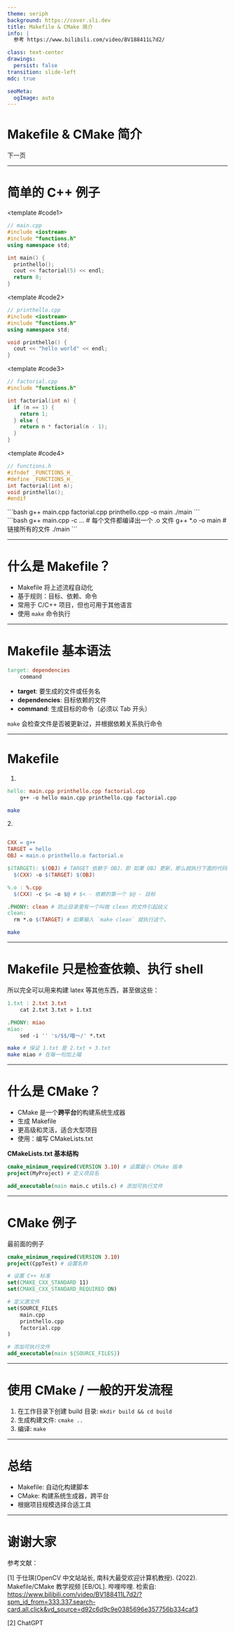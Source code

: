 ```yaml
---
theme: seriph
background: https://cover.sli.dev
title: Makefile & CMake 简介
info: |
  参考 https://www.bilibili.com/video/BV188411L7d2/

class: text-center
drawings:
  persist: false
transition: slide-left
mdc: true

seoMeta:
  ogImage: auto
---
```


# Makefile & CMake 简介



<div @click="$slidev.nav.next" class="mt-12 py-1" hover:bg="white op-10">
  下一页 <carbon:arrow-right />
</div>

---

# 简单的 C++ 例子

<TabbedCode :tabs="[{ label: 'main.cpp', slot: 'code1' }, { label: 'printhello.cpp', slot: 'code2' }, { label: 'factorial.cpp', slot: 'code3' }, { label: 'functions.h', slot: 'code4' }]">
  
  <template #code1>

  ```cpp
  // main.cpp
  #include <iostream>
  #include "functions.h"
  using namespace std;

  int main() {
    printhello();
    cout << factorial(5) << endl;
    return 0;
  }
  ```

  </template>

  <template #code2>

  ```cpp
  // printhello.cpp
  #include <iostream>
  #include "functions.h"
  using namespace std;

  void printhello() {
    cout << "hello world" << endl;
  }
  ```

  </template>

  <template #code3>

  ```cpp
  // factorial.cpp
  #include "functions.h"

  int factorial(int n) {
    if (n == 1) {
      return 1;
    } else {
      return n * factorial(n - 1);
    }
  }

  ```

  </template>

  <template #code4>

  ```cpp
  // functions.h
  #ifndef _FUNCTIONS_H_
  #define _FUNCTIONS_H_
  int factorial(int n);
  void printhello();
  #endif
  ```

  </template>

</TabbedCode>

<div v-click="1">
```bash
g++ main.cpp factorial.cpp printhello.cpp -o main
./main
```
</div>

<div v-click="2"> <!-- 逐个编译，以后修改单个文件就不用重新编译全部，只要编译被修改的文件然后重新链接 -->
```bash
g++ main.cpp -c
... # 每个文件都编译出一个 .o 文件
g++ *.o -o main # 链接所有的文件
./main
```
</div>



---

# 什么是 Makefile？

- Makefile 将上述流程自动化
- 基于规则：目标、依赖、命令
- 常用于 C/C++ 项目，但也可用于其他语言
- 使用 `make` 命令执行

---

# Makefile 基本语法

```makefile
target: dependencies
    command
```

- **target**: 要生成的文件或任务名
- **dependencies**: 目标依赖的文件
- **command**: 生成目标的命令（必须以 Tab 开头）

`make` 会检查文件是否被更新过，并根据依赖关系执行命令 

---

# Makefile

1.
```makefile
hello: main.cpp printhello.cpp factorial.cpp
    g++ -o hello main.cpp printhello.cpp factorial.cpp
```

```bash
make
```

<div v-click="1">
2.

```makefile

CXX = g++
TARGET = hello
OBJ = main.o printhello.o factorial.o

$(TARGET): $(OBJ) # TARGET 依赖于 OBJ，即 如果 OBJ 更新，那么就执行下面的代码更新 TARGET
  $(CXX) -o $(TARGET) $(OBJ)

%.o : %.cpp
  $(CXX) -c $< -o $@ # $< - 依赖的第一个 $@ - 目标

.PHONY: clean # 防止目录里有一个叫做 clean 的文件引起歧义
clean:
  rm *.o $(TARGET) # 如果输入 `make clean` 就执行这个。

```
```bash
make
```
</div>

---

# Makefile 只是检查依赖、执行 shell

所以完全可以用来构建 latex 等其他东西，甚至做这些：

```makefile
1.txt : 2.txt 3.txt
	cat 2.txt 3.txt > 1.txt

.PHONY: miao
miao:
	sed -i '' 's/$$/喵～/' *.txt
```

```bash
make # 保证 1.txt 是 2.txt + 3.txt
make miao # 在每一句加上喵
```


---

# 什么是 CMake？

- CMake 是一个**跨平台**的构建系统生成器
- 生成 Makefile
- 更高级和灵活，适合大型项目
- 使用：编写 CMakeLists.txt

<div v-click>

**CMakeLists.txt 基本结构**

```cmake
cmake_minimum_required(VERSION 3.10) # 设置最小 CMake 版本
project(MyProject) # 定义项目名

add_executable(main main.c utils.c) # 添加可执行文件
```
</div>

---

# CMake 例子

最前面的例子

```cmake
cmake_minimum_required(VERSION 3.10)
project(CppTest) # 设置名称

# 设置 C++ 标准
set(CMAKE_CXX_STANDARD 11)
set(CMAKE_CXX_STANDARD_REQUIRED ON)

# 定义源文件
set(SOURCE_FILES
    main.cpp
    printhello.cpp
    factorial.cpp
)

# 添加可执行文件
add_executable(main ${SOURCE_FILES})
```


---

# 使用 CMake / 一般的开发流程

1. 在工作目录下创建 build 目录: `mkdir build && cd build`
2. 生成构建文件: `cmake ..`
3. 编译: `make`

---

# 总结

- Makefile: 自动化构建脚本
- CMake: 构建系统生成器，跨平台
- 根据项目规模选择合适工具

---

# 谢谢大家

参考文献：

\[1\] 于仕琪(OpenCV 中文站站长, 南科大最受欢迎计算机教授). (2022). Makefile/CMake 教学视频 \[EB/OL\]. 哔哩哔哩. 检索自: https://www.bilibili.com/video/BV188411L7d2/?spm_id_from=333.337.search-card.all.click&vd_source=d92c6d9c9e0385696e357756b334caf3

\[2\] ChatGPT

<PoweredBySlidev mt-10 />
